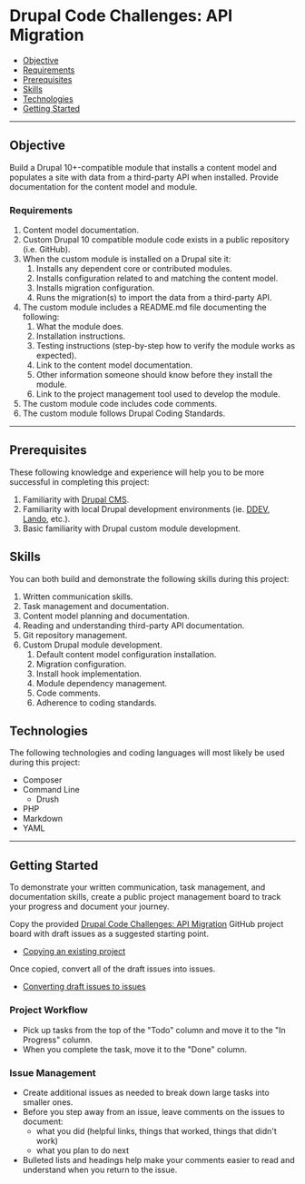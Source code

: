 # Drupal Code Challenges: API Migration

- [Objective](#objective)
- [Requirements](#requirements)
- [Prerequisites](#prerequisites)
- [Skills](#skills)
- [Technologies](#technologies)
- [Getting Started](#getting-started)

---

## Objective
Build a Drupal 10+-compatible module that installs a content model and populates a site with data from a third-party API when installed. Provide documentation for the content model and module.

### Requirements
1. Content model documentation.
1. Custom Drupal 10 compatible module code exists in a public repository (i.e. GitHub).
1. When the custom module is installed on a Drupal site it:
    1. Installs any dependent core or contributed modules.
    1. Installs configuration related to and matching the content model.
    1. Installs migration configuration.
    1. Runs the migration(s) to import the data from a third-party API.
1. The custom module includes a README.md file documenting the following:
    1. What the module does.
    1. Installation instructions.
    1. Testing instructions (step-by-step how to verify the module works as expected).
    1. Link to the content model documentation.
    1. Other information someone should know before they install the module.
   1. Link to the project management tool used to develop the module.
1. The custom module code includes code comments.
1. The custom module follows Drupal Coding Standards.

---

## Prerequisites
These following knowledge and experience will help you to be more successful in completing this project:

1. Familiarity with [Drupal CMS](https://www.drupal.org).
1. Familiarity with local Drupal development environments (ie. [DDEV](https://ddev.readthedocs.io/en/latest/users/quickstart/), [Lando](https://docs.lando.dev/getting-started/), etc.).
1. Basic familiarity with Drupal custom module development.

## Skills
You can both build and demonstrate the following skills during this project:

1. Written communication skills.
1. Task management and documentation.
1. Content model planning and documentation.
1. Reading and understanding third-party API documentation.
1. Git repository management.
1. Custom Drupal module development.
    1. Default content model configuration installation.
    1. Migration configuration.
    1. Install hook implementation.
    1. Module dependency management.
    1. Code comments.
    1. Adherence to coding standards.

## Technologies
The following technologies and coding languages will most likely be used during this project:

- Composer
- Command Line
    - Drush
- PHP
- Markdown
- YAML

---

## Getting Started
To demonstrate your written communication, task management, and documentation skills, create a public project management board to track your progress and document your journey.

Copy the provided [Drupal Code Challenges: API Migration](https://github.com/users/weekbeforenext/projects/2/views/1) GitHub project board with draft issues as a suggested starting point.
- [Copying an existing project](https://docs.github.com/en/issues/planning-and-tracking-with-projects/creating-projects/copying-an-existing-project)

Once copied, convert all of the draft issues into issues.
- [Converting draft issues to issues](https://docs.github.com/en/issues/planning-and-tracking-with-projects/managing-items-in-your-project/converting-draft-issues-to-issues#converting-draft-issues-in-board-layout)

### Project Workflow
- Pick up tasks from the top of the "Todo" column and move it to the "In Progress" column.
- When you complete the task, move it to the "Done" column.

### Issue Management
- Create additional issues as needed to break down large tasks into smaller ones.
- Before you step away from an issue, leave comments on the issues to document:
    - what you did (helpful links, things that worked, things that didn't work)
    - what you plan to do next
- Bulleted lists and headings help make your comments easier to read and understand when you return to the issue.

